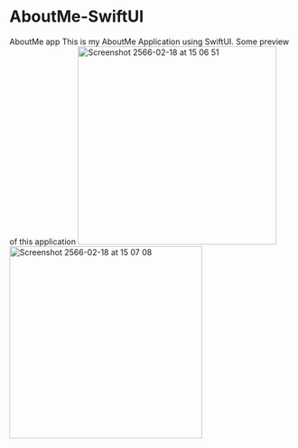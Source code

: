 # AboutMe-SwiftUI
AboutMe app
This is my AboutMe Application using SwiftUI.
Some preview of this application
<img width="352" alt="Screenshot 2566-02-18 at 15 06 51" src="https://user-images.githubusercontent.com/57711760/219849902-4641e5ce-5117-4c74-ad3b-ba1f98d7b188.png">
<img width="341" alt="Screenshot 2566-02-18 at 15 07 08" src="https://user-images.githubusercontent.com/57711760/219849803-4cbd9bc4-fdcf-4e29-86fc-2e58f3e50a13.png">

